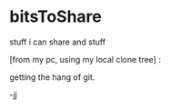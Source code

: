 bitsToShare
===========

stuff i can share and stuff

[from my pc, using my local clone tree] :

getting the hang of git.

-jj
